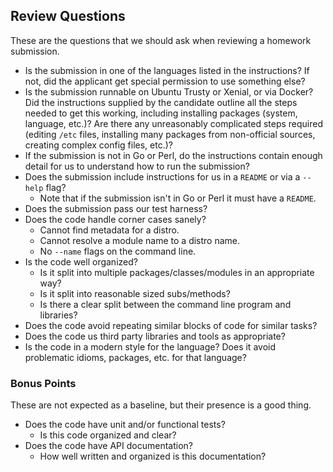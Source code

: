 ## Review Questions

These are the questions that we should ask when reviewing a homework submission.

* Is the submission in one of the languages listed in the instructions? If
  not, did the applicant get special permission to use something else?
* Is the submission runnable on Ubuntu Trusty or Xenial, or via Docker? Did
  the instructions supplied by the candidate outline all the steps needed to
  get this working, including installing packages (system, language, etc.)?
  Are there any unreasonably complicated steps required (editing `/etc` files,
  installing many packages from non-official sources, creating complex config
  files, etc.)?
* If the submission is not in Go or Perl, do the instructions contain enough
  detail for us to understand how to run the submission?
* Does the submission include instructions for us in a `README` or via a
  `--help` flag?
  * Note that if the submission isn't in Go or Perl it must have a `README`.
* Does the submission pass our test harness?
* Does the code handle corner cases sanely?
  * Cannot find metadata for a distro.
  * Cannot resolve a module name to a distro name.
  * No `--name` flags on the command line.
* Is the code well organized?
  * Is it split into multiple packages/classes/modules in an appropriate way?
  * Is it split into reasonable sized subs/methods?
  * Is there a clear split between the command line program and libraries?
* Does the code avoid repeating similar blocks of code for similar tasks?
* Does the code us third party libraries and tools as appropriate?
* Is the code in a modern style for the language? Does it avoid problematic
  idioms, packages, etc. for that language?

### Bonus Points

These are not expected as a baseline, but their presence is a good thing.

* Does the code have unit and/or functional tests?
  * Is this code organized and clear?
* Does the code have API documentation?
  * How well written and organized is this documentation?

